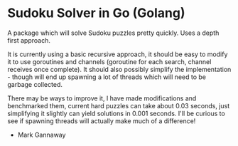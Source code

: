 Sudoku Solver in Go (Golang)
============================

A package which will solve Sudoku puzzles pretty quickly. Uses a depth first
approach.

It is currently using a basic recursive approach, it should be easy to modify it
to use goroutines and channels (goroutine for each search, channel receives once
complete). It should also possibly simplify the implementation - though will end
up spawning a lot of threads which will need to be garbage collected.

There may be ways to improve it, I have made modifications and benchmarked them,
current hard puzzles can take about 0.03 seconds, just simplifying it slightly
can yield solutions in 0.001 seconds. I'll be curious to see if spawning threads
will actually make much of a difference!

- Mark Gannaway
